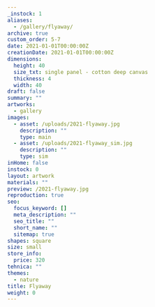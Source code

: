 ```yaml
---
_instock: 1
aliases:
  - /gallery/flyaway/
archive: true
custom_order: 5-7
date: 2021-01-01T00:00:00Z
creationDate: 2021-01-01T00:00:00Z
dimensions:
  height: 40
  size_txt: single panel - cotton deep canvas
  thickness: 4
  width: 40
draft: false
summary: ""
artworks:
  - gallery
images:
  - asset: /uploads/2021-flyaway.jpg
    description: ""
    type: main
  - asset: /uploads/2021-flyaway_sim.jpg
    description: ""
    type: sim
inHome: false
instock: 0
layout: artwork
materials: ""
preview: /2021-flyaway.jpg
reproduction: true
seo:
  focus_keyword: []
  meta_description: ""
  seo_title: ""
  short_name: ""
  sitemap: true
shapes: square
size: small
store_info:
  price: 320
tehnica: ""
themes:
  - nature
title: Flyaway
weight: 0
---
```

